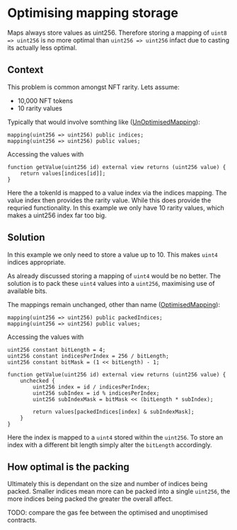 # Optimising mapping storage

Maps always store values as uint256. Therefore storing a mapping of `uint8 => uint256` is no more optimal than `uint256 => uint256` infact due to casting its actually less optimal.

## Context
This problem is common amongst NFT rarity. Lets assume:

- 10,000 NFT tokens
- 10 rarity values

Typically that would involve somthing like ([UnOptimisedMapping](./UnOptimisedMapping.sol)):

```
mapping(uint256 => uint256) public indices;
mapping(uint256 => uint256) public values;
```
Accessing the values with
```
function getValue(uint256 id) external view returns (uint256 value) {
    return values[indices[id]];
}
```

Here the a tokenId is mapped to a value index via the indices mapping. The value index then provides the rarity value. While this does provide the requried functionality. In this example we only have 10 rarity values, which makes a uint256 index far too big.

## Solution
In this example we only need to store a value up to 10. This makes `uint4` indices appropriate.

As already discussed storing a mapping of `uint4` would be no better. The solution is to pack these `uint4` values into a `uint256`, maximising use of available bits. 

The mappings remain unchanged, other than name ([OptimisedMapping](./OptimisedMapping.sol)):
```
mapping(uint256 => uint256) public packedIndices;
mapping(uint256 => uint256) public values;
```
Accessing the values with 
```
uint256 constant bitLength = 4;
uint256 constant indicesPerIndex = 256 / bitLength;
uint256 constant bitMask = (1 << bitLength) - 1;

function getValue(uint256 id) external view returns (uint256 value) {
    unchecked {
        uint256 index = id / indicesPerIndex;
        uint256 subIndex = id % indicesPerIndex;
        uint256 subIndexMask = bitMask << (bitLength * subIndex);

        return values[packedIndices[index] & subIndexMask];
    }
}
```
Here the index is mapped to a `uint4` stored within the `uint256`. To store an index with a different bit length simply alter the `bitLength` accordingly.

## How optimal is the packing
Ultimately this is dependant on the size and number of indices being packed. Smaller indices mean more can be packed into a single `uint256`, the more indices being packed the greater the overall affect.

TODO: compare the gas fee between the optimised and unoptimised contracts.
